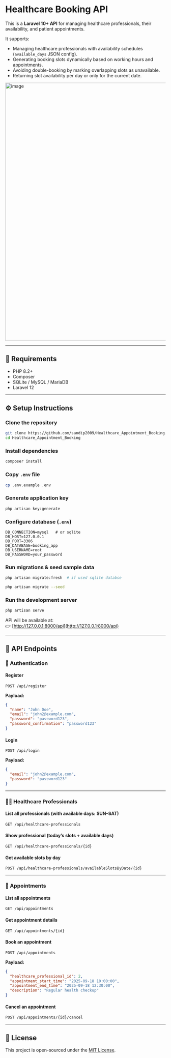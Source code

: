 # Healthcare Booking API

This is a **Laravel 10+ API** for managing healthcare professionals, their availability, and patient appointments.  

It supports:

- Managing healthcare professionals with availability schedules (`available_days` JSON config).
- Generating booking slots dynamically based on working hours and appointments.
- Avoiding double-booking by marking overlapping slots as unavailable.
- Returning slot availability per day or only for the current date.

<img width="1573" height="812" alt="image" src="https://github.com/user-attachments/assets/268e3d72-865a-4505-85aa-c34ca25f57f5" />


---

## 🚀 Requirements

- PHP 8.2+
- Composer
- SQLite / MySQL / MariaDB
- Laravel 12

---

## ⚙️ Setup Instructions

### Clone the repository
```bash
git clone https://github.com/sandip2009/Healthcare_Appointment_Booking.git
cd Healthcare_Appointment_Booking
```

### Install dependencies
```bash
composer install
```

### Copy `.env` file
```bash
cp .env.example .env
```

### Generate application key
```bash
php artisan key:generate
```


### Configure database (`.env`)
```env
DB_CONNECTION=mysql   # or sqlite
DB_HOST=127.0.0.1
DB_PORT=3306
DB_DATABASE=booking_app
DB_USERNAME=root
DB_PASSWORD=your_password
```



### Run migrations & seed sample data

```bash
php artisan migrate:fresh  # if used sqlite databse
```

```bash
php artisan migrate --seed
```

### Run the development server
```bash
php artisan serve
```

API will be available at:  
👉 [http://127.0.0.1:8000/api](http://127.0.0.1:8000/api)

---

## 📖 API Endpoints

### 🔐 Authentication
#### Register
```http
POST /api/register
```
**Payload:**
```json
{
  "name": "John Doe",
  "email": "john2@example.com",
  "password": "password123",
  "password_confirmation": "password123"
}
```

#### Login
```http
POST /api/login
```
**Payload:**
```json
{
  "email": "john2@example.com",
  "password": "password123"
}
```

---

### 👨‍⚕️ Healthcare Professionals

#### List all professionals (with available days: SUN–SAT)
```http
GET /api/healthcare-professionals
```

#### Show professional (today’s slots + available days)
```http
GET /api/healthcare-professionals/{id}
```

#### Get available slots by day
```http
POST /api/healthcare-professionals/availableSlotsByDate/{id}
```

---

### 📅 Appointments

#### List all appointments
```http
GET /api/appointments
```

#### Get appointment details
```http
GET /api/appointments/{id}
```

#### Book an appointment
```http
POST /api/appointments
```
**Payload:**
```json
{
  "healthcare_professional_id": 2,
  "appointment_start_time": "2025-09-18 10:00:00",
  "appointment_end_time": "2025-09-18 12:30:00",
  "description": "Regular health checkup"
}
```

#### Cancel an appointment
```http
POST /api/appointments/{id}/cancel
```

---

## 📜 License
This project is open-sourced under the [MIT License](https://opensource.org/licenses/MIT).
